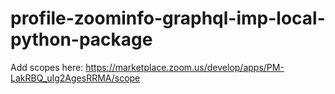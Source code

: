 # profile-zoominfo-graphql-imp-local-python-package

Add scopes here: https://marketplace.zoom.us/develop/apps/PM-LakRBQ_uIg2AgesRRMA/scope
